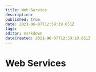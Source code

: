 ```yaml
---
title: Web-Service
description: 
published: true
date: 2021-06-07T12:59:19.651Z
tags: 
editor: markdown
dateCreated: 2021-06-07T12:59:19.651Z
---
```


# Web Services
